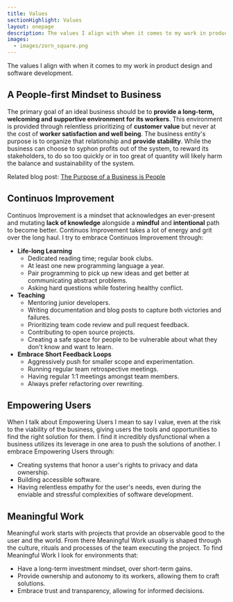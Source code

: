 ```yaml
---
title: Values
sectionHighlight: Values
layout: onepage
description: The values I align with when it comes to my work in product design and software development.
images:
  - images/zorn_square.png
---
```


The values I align with when it comes to my work in product design and software development.

## A People-first Mindset to Business

The primary goal of an ideal business should be to **provide a long-term, welcoming and supportive environment for its workers**. This environment is provided through relentless prioritizing of **customer value** but never at the cost of **worker satisfaction and well being**. The business entity's purpose is to organize that relationship and **provide stability**. While the business can choose to syphon profits out of the system, to reward its stakeholders, to do so too quickly or in too great of quantity will likely harm the balance and sustainability of the system.

Related blog post: [The Purpose of a Business is People](/posts/2021/8/people-first/)

## Continuos Improvement

Continuos Improvement is a mindset that acknowledges an ever-present and mutating **lack of knowledge** alongside a **mindful** and **intentional** path to become better. Continuos Improvement takes a lot of energy and grit over the long haul. I try to embrace Continuos Improvement through:

* **Life-long Learning**
  * Dedicated reading time; regular book clubs.
  * At least one new programming language a year.
  * Pair programming to pick up new ideas and get better at communicating abstract problems.
  * Asking hard questions while fostering healthy conflict. 
* **Teaching**
  * Mentoring junior developers.
  * Writing documentation and blog posts to capture both victories and failures.
  * Prioritizing team code review and pull request feedback.
  * Contributing to open source projects.
  * Creating a safe space for people to be vulnerable about what they don't know and want to learn.
* **Embrace Short Feedback Loops**
  * Aggressively push for smaller scope and experimentation.
  * Running regular team retrospective meetings.
  * Having regular 1:1 meetings amongst team members.
  * Always prefer refactoring over rewriting.

## Empowering Users

When I talk about Empowering Users I mean to say I value, even at the risk to the viability of the business, giving users the tools and opportunities to find the right solution for them. I find it incredibly dysfunctional when a business utilizes its leverage in one area to push the solutions of another. I embrace Empowering Users through: 

* Creating systems that honor a user's rights to privacy and data ownership.
* Building accessible software.
* Having relentless empathy for the user's needs, even during the enviable and stressful complexities of software development.

## Meaningful Work

Meaningful work starts with projects that provide an observable good to the user and the world. From there Meaningful Work usually is shaped through the culture, rituals and processes of the team executing the project. To find Meaningful Work I look for environments that:

* Have a long-term investment mindset, over short-term gains.
* Provide ownership and autonomy to its workers, allowing them to craft solutions.
* Embrace trust and transparency, allowing for informed decisions.
